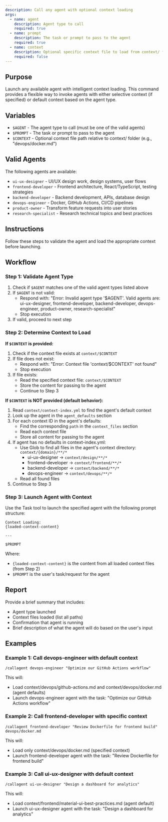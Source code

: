 ```yaml
---
description: Call any agent with optional context loading
args:
  - name: agent
    description: Agent type to call
    required: true
  - name: prompt
    description: The task or prompt to pass to the agent
    required: true
  - name: context
    description: Optional specific context file to load from context/ folder
    required: false
---
```


## Purpose

Launch any available agent with intelligent context loading. This command provides a flexible way to invoke agents with either selective context (if specified) or default context based on the agent type.

## Variables

- `$AGENT` - The agent type to call (must be one of the valid agents)
- `$PROMPT` - The task or prompt to pass to the agent
- `$CONTEXT` - Optional context file path relative to context/ folder (e.g., "devops/docker.md")

## Valid Agents

The following agents are available:
- `ui-ux-designer` - UI/UX design work, design systems, user flows
- `frontend-developer` - Frontend architecture, React/TypeScript, testing strategies
- `backend-developer` - Backend development, APIs, database design
- `devops-engineer` - Docker, GitHub Actions, CI/CD pipelines
- `product-owner` - Transform feature requests into user stories
- `research-specialist` - Research technical topics and best practices

## Instructions

Follow these steps to validate the agent and load the appropriate context before launching.

## Workflow

### Step 1: Validate Agent Type

1. Check if `$AGENT` matches one of the valid agent types listed above
2. If `$AGENT` is not valid:
   - Respond with: "Error: Invalid agent type '$AGENT'. Valid agents are: ui-ux-designer, frontend-developer, backend-developer, devops-engineer, product-owner, research-specialist"
   - Stop execution
3. If valid, proceed to next step

### Step 2: Determine Context to Load

**If `$CONTEXT` is provided:**

1. Check if the context file exists at `context/$CONTEXT`
2. If file does not exist:
   - Respond with: "Error: Context file 'context/$CONTEXT' not found"
   - Stop execution
3. If file exists:
   - Read the specified context file: `context/$CONTEXT`
   - Store the content for passing to the agent
   - Continue to Step 3

**If `$CONTEXT` is NOT provided (default behavior):**

1. Read `context/context-index.yml` to find the agent's default context
2. Look up the agent in the `agent_defaults` section
3. For each context ID in the agent's defaults:
   - Find the corresponding `path` in the `context_files` section
   - Read each context file
   - Store all content for passing to the agent
4. If agent has no defaults in context-index.yml:
   - Use Glob to find all files in the agent's context directory: `context/{domain}/**/*`
     - ui-ux-designer → `context/design/**/*`
     - frontend-developer → `context/frontend/**/*`
     - backend-developer → `context/backend/**/*`
     - devops-engineer → `context/devops/**/*`
   - Read all found files
5. Continue to Step 3

### Step 3: Launch Agent with Context

Use the Task tool to launch the specified agent with the following prompt structure:

```
Context Loading:
{loaded-context-content}

---

$PROMPT
```

Where:
- `{loaded-context-content}` is the content from all loaded context files (from Step 2)
- `$PROMPT` is the user's task/request for the agent

## Report

Provide a brief summary that includes:
- Agent type launched
- Context files loaded (list all paths)
- Confirmation that agent is running
- Brief description of what the agent will do based on the user's input

## Examples

### Example 1: Call devops-engineer with default context
```
/callagent devops-engineer "Optimize our GitHub Actions workflow"
```
This will:
- Load context/devops/github-actions.md and context/devops/docker.md (agent defaults)
- Launch devops-engineer agent with the task: "Optimize our GitHub Actions workflow"

### Example 2: Call frontend-developer with specific context
```
/callagent frontend-developer "Review Dockerfile for frontend build" devops/docker.md
```
This will:
- Load only context/devops/docker.md (specified context)
- Launch frontend-developer agent with the task: "Review Dockerfile for frontend build"

### Example 3: Call ui-ux-designer with default context
```
/callagent ui-ux-designer "Design a dashboard for analytics"
```
This will:
- Load context/frontend/material-ui-best-practices.md (agent default)
- Launch ui-ux-designer agent with the task: "Design a dashboard for analytics"
